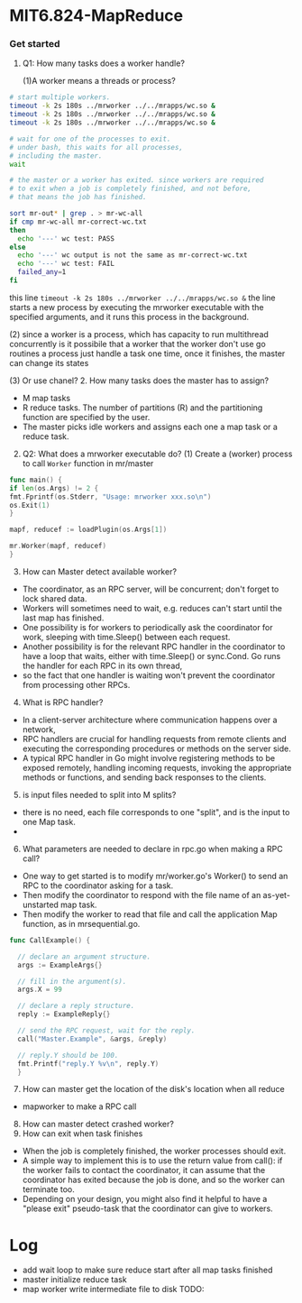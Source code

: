 # MIT6.824-MapReduce

### Get started
1. Q1: How many tasks does a worker handle?

   (1)A worker means a threads or process?
```bash
# start multiple workers.
timeout -k 2s 180s ../mrworker ../../mrapps/wc.so &
timeout -k 2s 180s ../mrworker ../../mrapps/wc.so &
timeout -k 2s 180s ../mrworker ../../mrapps/wc.so &

# wait for one of the processes to exit.
# under bash, this waits for all processes,
# including the master.
wait

# the master or a worker has exited. since workers are required
# to exit when a job is completely finished, and not before,
# that means the job has finished.

sort mr-out* | grep . > mr-wc-all
if cmp mr-wc-all mr-correct-wc.txt
then
  echo '---' wc test: PASS
else
  echo '---' wc output is not the same as mr-correct-wc.txt
  echo '---' wc test: FAIL
  failed_any=1
fi
```
this line `timeout -k 2s 180s ../mrworker ../../mrapps/wc.so &`
the line starts a new process by executing the mrworker executable with the specified arguments, and it runs this process in the background.
   
   (2) since a worker is a process, which has capacity to run multithread concurrently
   is it possibile that a worker that the worker don't use go routines
   a process just handle a task one time, once it finishes, the master can change its states
   
   (3) Or use chanel?
2. How many tasks does the master has to assign?
- M map tasks
- R reduce tasks. The number of partitions (R) and the partitioning function are specified by the user.
- The master picks idle workers and assigns each one a map task or a reduce task.
   
2. Q2: What does a mrworker executable do?
   (1) Create a (worker) process to call `Worker` function in mr/master
```go
func main() {
if len(os.Args) != 2 {
fmt.Fprintf(os.Stderr, "Usage: mrworker xxx.so\n")
os.Exit(1)
}

mapf, reducef := loadPlugin(os.Args[1])

mr.Worker(mapf, reducef)
}
```
3. How can Master detect available worker?
- The coordinator, as an RPC server, will be concurrent; don't forget to lock shared data.
- Workers will sometimes need to wait, e.g. reduces can't start until the last map has finished. 
- One possibility is for workers to periodically ask the coordinator for work, sleeping with time.Sleep() between each request. 
- Another possibility is for the relevant RPC handler in the coordinator to have a loop that waits, either with time.Sleep() or sync.Cond. Go runs the handler for each RPC in its own thread, 
- so the fact that one handler is waiting won't prevent the coordinator from processing other RPCs.

4. What is RPC handler?
- In a client-server architecture where communication happens over a network, 
- RPC handlers are crucial for handling requests from remote clients and executing the corresponding procedures or methods on the server side.
- A typical RPC handler in Go might involve registering methods to be exposed remotely, handling incoming requests, invoking the appropriate methods or functions, and sending back responses to the clients.

5. is input files needed to split into M splits?
- there is no need, each file corresponds to one "split", and is the input to one Map task.
- 
6. What parameters are needed to declare in rpc.go when making a RPC call?
- One way to get started is to modify mr/worker.go's Worker() to send an RPC to the coordinator asking for a task. 
- Then modify the coordinator to respond with the file name of an as-yet-unstarted map task. 
- Then modify the worker to read that file and call the application Map function, as in mrsequential.go.
```go
func CallExample() {

  // declare an argument structure.
  args := ExampleArgs{}

  // fill in the argument(s).
  args.X = 99

  // declare a reply structure.
  reply := ExampleReply{}

  // send the RPC request, wait for the reply.
  call("Master.Example", &args, &reply)

  // reply.Y should be 100.
  fmt.Printf("reply.Y %v\n", reply.Y)
  }
```

7. How can master get the location of the disk's location when all reduce 
- mapworker to make a RPC call
8. How can master detect crashed worker?
9. How can exit when task finishes
- When the job is completely finished, the worker processes should exit. 
- A simple way to implement this is to use the return value from call(): if the worker fails to contact the coordinator, it can assume that the coordinator has exited because the job is done, and so the worker can terminate too. 
- Depending on your design, you might also find it helpful to have a "please exit" pseudo-task that the coordinator can give to workers.

# Log
- add wait loop to make sure reduce start after all map tasks finished
- master initialize reduce task
- map worker write intermediate file to disk
  TODO:
